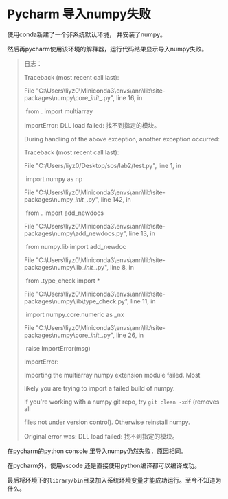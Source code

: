 # Pycharm 导入numpy失败



使用conda新建了一个非系统默认环境， 并安装了numpy。

然后再pycharm使用该环境的解释器，运行代码结果显示导入numpy失败。

> 日志：
>
> Traceback (most recent call last):
>
>   File "C:\Users\liyz0\Miniconda3\envs\ann\lib\site-packages\numpy\core\__init__.py", line 16, in <module>
>
> ​    from . import multiarray
>
> ImportError: DLL load failed: 找不到指定的模块。
>
>  
>
> During handling of the above exception, another exception occurred:
>
>
>
> Traceback (most recent call last):
>
>   File "C:/Users/liyz0/Desktop/sos/lab2/test.py", line 1, in <module>
>
> ​    import numpy as np
>
>   File "C:\Users\liyz0\Miniconda3\envs\ann\lib\site-packages\numpy\__init__.py", line 142, in <module>
>
> ​    from . import add_newdocs
>
>   File "C:\Users\liyz0\Miniconda3\envs\ann\lib\site-packages\numpy\add_newdocs.py", line 13, in <module>
>
> ​    from numpy.lib import add_newdoc
>
>   File "C:\Users\liyz0\Miniconda3\envs\ann\lib\site-packages\numpy\lib\__init__.py", line 8, in <module>
>
> ​    from .type_check import *
>
>   File "C:\Users\liyz0\Miniconda3\envs\ann\lib\site-packages\numpy\lib\type_check.py", line 11, in <module>
>
> ​    import numpy.core.numeric as _nx
>
>   File "C:\Users\liyz0\Miniconda3\envs\ann\lib\site-packages\numpy\core\__init__.py", line 26, in <module>
>
> ​    raise ImportError(msg)
>
> ImportError: 
>
> Importing the multiarray numpy extension module failed.  Most
>
> likely you are trying to import a failed build of numpy.
>
> If you're working with a numpy git repo, try `git clean -xdf` (removes all
>
> files not under version control).  Otherwise reinstall numpy.
>
>  
>
> Original error was: DLL load failed: 找不到指定的模块。



在pycharm的python console 里导入numpy仍然失败，原因相同。



在pycharm外，使用vscode 还是直接使用python编译都可以编译成功。

最后将环境下的`library/bin`目录加入系统环境变量才能成功运行。至今不知道为什么。